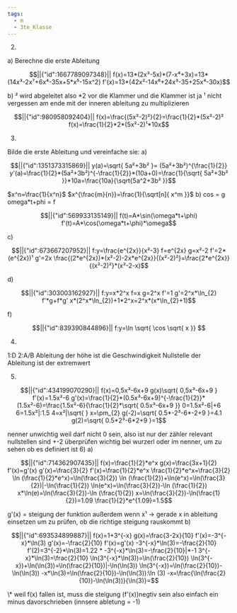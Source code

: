 ```yaml
---
tags:
  - m
  - 3te_Klasse
---
```

2)
a)
Berechne die erste Ableitung
```math
||{"id":1667789097348}||

f(x)=13*(2x³-5x)*(7-x⁴+3x)=13*(14x³-2x⁷+6x⁴-35x+5*x⁵-15x^2)
f'(x)=13*(42x²-14x⁶+24x³-35+25x⁴-30x)
```
b)
² wird abgeleitet also \*2 vor die Klammer und die Klammer ist ja ¹
nicht vergessen am ende mit der inneren ableitung zu multiplizieren
```math
||{"id":980958092404}||

f(x)=\frac{(5x²-2)²}{2}=\frac{1}{2}*(5x²-2)²
f(x)=\frac{1}{2}*2*(5x²-2)¹*10x
```
3)
Bilde die erste Ableitung und vereinfache sie:
a)
```math
||{"id":1351373315869}||

y(a)=\sqrt{ 5a²+3b² }= (5a²+3b²)^{\frac{1}{2}}
y'(a)=\frac{1}{2}*(5a²+3b²)^{-\frac{1}{2}}*(10a+0)=\frac{1}{\sqrt{ 5a²+3b² }}*10a=\frac{10a}{\sqrt{5a^2+3b² }}
```
$x^n=\frac{1}{x^n}$
$x^{\frac{m}{n}}=\frac{1}{\sqrt[n]{ x^m }}$
b)
cos = g
omega\*t+phi = f
```math
||{"id":569933135149}||

f(t)=A*\sin(\omega*t+\phi)
f'(t)=A*\cos(\omega*t+\phi)*\omega
```
c)
```math
||{"id":673667207952}||

f:y=\frac{e^{2x}}{x²-3}
f=e^{2x}
g=x²-2
f'=2*(e^{2x})¹ 
g'=2x
\frac{(2*e^{2x})*(x²-2)-2x*e^{2x}}{(x²-2)²}=\frac{2*e^{2x}}{(x²-2)²}*(x²-2-x)
```
d)
```math
||{"id":303003162927}||

f:y=x*2^x
f=x
g=2^x
f'=1
g'=2^x*\ln_{2} 
f'*g+f*g'
x*(2^x*\ln_{2})+1*2^x=2^x*(x*\ln_{2}+1)
```
f)
```math
||{"id":839390844896}||

f:y=\ln \sqrt{ \cos \sqrt{ x }} 

```
4)
1:D
2:A/B
Ableitung der höhe ist die Geschwindigkeit
Nullstelle der Ableitung ist der extremwert

5)
```math
||{"id":434199070290}||

f(x)=0,5x³-6x+9
g(x)\sqrt{ 0,5x³-6x+9 }
f'(x)=1.5x²-6
g'(x)=\frac{1}{2}*(0.5x³-6x+9)^{-\frac{1}{2}}*(1.5x²-6)=\frac{1.5x²-6}{\frac{1}{2}*\sqrt{ 0.5x³-6x+9 }} 
0=1.5x²-6|+6
6=1.5x²|:1.5
4=x²|\sqrt{  }
x=\pm_{2}
g(-2)=\sqrt{ 0.5*-2³-6*-2+9 }=4.1
g(2)=\sqrt{ 0.5*2³-6*2+9 }=1
```
nenner unwichtig weil darf nicht 0 sein, also ist nur der zähler relevant
nullstellen sind +-2
überprüfen wichtig bei wurzerl oder im nenner, um zu sehen ob es definiert ist
6)
a)
```math
||{"id":714362907435}||

f(x)=\frac{1}{2}*e^x
g(x)=\frac{3x+1}{2}
f'(x)=g'(x)
g'(x)=\frac{3}{2}
f'(x)=\frac{1}{2}*e^x
\frac{1}{2}*e^x=\frac{3}{2}
\ln (\frac{1}{2}*e^x)=\ln(\frac{3}{2})
\ln (\frac{1}{2})+\ln(e^x)=\ln(\frac{3}{2})|-\ln(\frac{1}{2})
\ln(e^x)=\ln(\frac{3}{2})-\ln (\frac{1}{2})
x*\ln(e)=\ln(\frac{3}{2})-\ln (\frac{1}{2})
x=\ln(\frac{3}{2})-\ln(\frac{1}{2})=1.09 
\frac{1}{2}*e^{1.09}=1.5
```
g'(x) = steigung der funktion
außerdem wenn x¹ → gerade
x in ableitung einsetzen um zu prüfen, ob die richtige steigung rauskommt
b)
```math
||{"id":693534899887}||

f(x)=1+3^{-x}
g(x)=\frac{3-2x}{10}
f'(x)=-3^{-x}*\ln(3)
g'(x)=-\frac{2}{10}
f'(x)=g'(x)
-3^{-x}*\ln(3)=-\frac{2}{10}
f'(2)=3^{-2}*\ln(3)=1.22
*
-3^{-x}*\ln(3)=-\frac{2}{10}|*-1
3^{-x}*\ln(3)=\frac{2}{10}
\ln(3^{-x}*\ln(3))=\ln(\frac{2}{10})
\ln(3^{-x})+\ln(\ln(3))=\ln(\frac{2}{10})|-\ln(\ln(3))
\ln(3^{-x})=\ln(\frac{2}{10})-\ln(\ln(3))
-x*\ln(3)=\ln(\frac{2}{10})-\ln(\ln(3)):\ln (3)
-x=\frac{\ln(\frac{2}{10})-\ln(\ln(3))}{\ln(3)}=
```

<div tabindex='-1'contenteditable='false' class='livePrevPlus'></div>
\* weil f(x) fallen ist, muss die steigung (f'(x))negtiv sein also einfach ein minus davorschrieben (innsere abletung = -1)